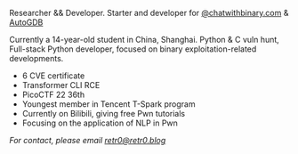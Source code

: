 Researcher && Developer. Starter and developer for [@chatwithbinary.com](https://chatwithbinary.com) & [AutoGDB](https://github.com/retr0reg/AutoGDB)

Currently a 14-year-old student in China, Shanghai. Python & C vuln hunt,  Full-stack Python developer, focused on binary exploitation-related developments.



- 6 CVE certificate
- Transformer CLI RCE
- PicoCTF 22 36th
- Youngest member in Tencent T-Spark program
- Currently on Bilibili, giving free Pwn tutorials
- Focusing on the application of NLP in Pwn

  
*For contact, please email retr0@retr0.blog*
